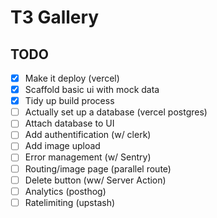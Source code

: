 # T3 Gallery

## TODO

- [x] Make it deploy (vercel)
- [x] Scaffold basic ui with mock data
- [x] Tidy up build process
- [ ] Actually set up a database (vercel postgres)
- [ ] Attach database to UI
- [ ] Add authentification (w/ clerk)
- [ ] Add image upload
- [ ] Error management (w/ Sentry)
- [ ] Routing/image page (parallel route)
- [ ] Delete button (ww/ Server Action)
- [ ] Analytics (posthog)
- [ ] Ratelimiting (upstash)